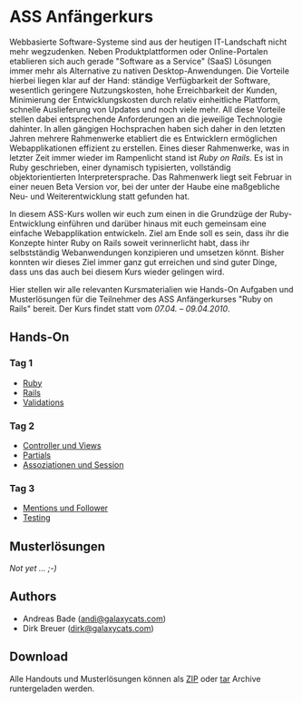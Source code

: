 # ASS Anfängerkurs

Webbasierte Software-Systeme sind aus der heutigen IT-Landschaft nicht mehr
wegzudenken. Neben Produktplattformen oder Online-Portalen etablieren sich
auch gerade "Software as a Service" (SaaS) Lösungen immer mehr als Alternative
zu nativen Desktop-Anwendungen. Die Vorteile hierbei liegen klar auf der Hand:
ständige Verfügbarkeit der Software, wesentlich geringere Nutzungskosten, hohe
Erreichbarkeit der Kunden, Minimierung der Entwicklungskosten durch relativ
einheitliche Plattform, schnelle Auslieferung von Updates und noch viele mehr.
All diese Vorteile stellen dabei entsprechende Anforderungen an die jeweilige
Technologie dahinter. In allen gängigen Hochsprachen haben sich daher in den
letzten Jahren mehrere Rahmenwerke etabliert die es Entwicklern ermöglichen
Webapplikationen effizient zu erstellen. Eines dieser Rahmenwerke, was in
letzter Zeit immer wieder im Rampenlicht stand ist *Ruby on Rails*. Es ist in
Ruby geschrieben, einer dynamisch typisierten, vollständig objektorientierten
Interpretersprache. Das Rahmenwerk liegt seit Februar in einer neuen Beta
Version vor, bei der unter der Haube eine maßgebliche Neu- und
Weiterentwicklung statt gefunden hat.

In diesem ASS-Kurs wollen wir euch zum einen in die Grundzüge der
Ruby-Entwicklung einführen und darüber hinaus mit euch gemeinsam eine einfache
Webapplikation entwickeln. Ziel am Ende soll es sein, dass ihr die Konzepte
hinter Ruby on Rails soweit verinnerlicht habt, dass ihr selbstständig
Webanwendungen konzipieren und umsetzen könnt. Bisher konnten wir dieses Ziel
immer ganz gut erreichen und sind guter Dinge, dass uns das auch bei diesem
Kurs wieder gelingen wird.

Hier stellen wir alle relevanten Kursmaterialien wie Hands-On Aufgaben und
Musterlösungen für die Teilnehmer des ASS Anfängerkurses "Ruby on Rails"
bereit. Der Kurs findet statt vom *07.04. – 09.04.2010*.

## Hands-On

### Tag 1

  * [Ruby](handson/ruby.html "Ruby Hands-On - Tag 1")
  * [Rails](handson/rails.html "Rails Hands-On - Tag 1")
  * [Validations](handson/validations.html "Validations Hands-On - Tag 1")
  
### Tag 2

  * [Controller und Views](handson/controller_und_views.html "Controller/Views Hands-On - Tag 2")
  * [Partials](handson/partials.html "Partials Hands-On - Tag 2")
  * [Assoziationen und Session](handson/associations.html "Assoziationen und Session Hands-On - Tag 2")

### Tag 3

  * [Mentions und Follower](handson/mentions_und_follower.html "Mentions und Follower Hands-On - Tag 3")
  * [Testing](handson/testing.html "Testing Hands-On - Tag 3")

## Musterlösungen

*Not yet ... ;-)*

## Authors

  * Andreas Bade ([andi@galaxycats.com](mailto:&#x41;&#x6E;&#x64;&#x72;&#x65;&#x61;&#x73;&#x20;&#x42;&#x61;&#x64;&#x65;&#x20;&#x28;&#x61;&#x6E;&#x64;&#x69;&#x40;&#x67;&#x61;&#x6C;&#x61;&#x78;&#x79;&#x63;&#x61;&#x74;&#x73;&#x2E;&#x63;&#x6F;&#x6D;&#x29;))
  * Dirk Breuer ([dirk@galaxycats.com](mailto:&#x41;&#x6E;&#x64;&#x72;&#x65;&#x61;&#x73;&#x20;&#x42;&#x61;&#x64;&#x65;&#x20;&#x28;&#x61;&#x6E;&#x64;&#x69;&#x40;&#x67;&#x61;&#x6C;&#x61;&#x78;&#x79;&#x63;&#x61;&#x74;&#x73;&#x2E;&#x63;&#x6F;&#x6D;&#x29;))

## 	Download

Alle Handouts und Musterlösungen können als
[ZIP](http://github.com/galaxycats/ASS-Beginner/zipball/master "zip") oder
[tar](http://github.com/galaxycats/ASS-Beginner/tarball/master "tar") Archive
runtergeladen werden.
